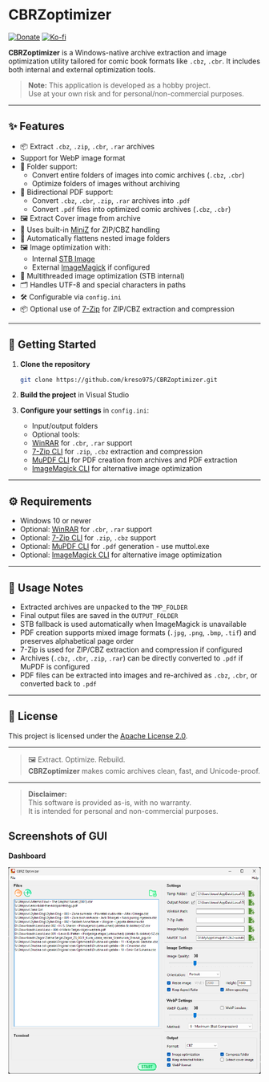 # CBRZoptimizer
[![Donate](https://img.shields.io/badge/donate-PayPal-blue.svg)](https://paypal.me/kreso975)
[![Ko-fi](https://img.shields.io/badge/Ko--fi-donate-gray?logo=ko-fi&logoColor=white&labelColor=blue)](https://ko-fi.com/kreso975)


**CBRZoptimizer** is a Windows-native archive extraction and image optimization utility tailored for comic book formats like `.cbz`, `.cbr`. It includes both internal and external optimization tools.

> **Note:** This application is developed as a hobby project.  
> Use at your own risk and for personal/non-commercial purposes.

---

## ✨ Features

- 📦 Extract `.cbz`, `.zip`, `.cbr`, `.rar` archives
- Support for WebP image format
- 📁 Folder support:
  - Convert entire folders of images into comic archives (`.cbz`, `.cbr`)
  - Optimize folders of images without archiving
- 📄 Bidirectional PDF support:
  - Convert `.cbz`, `.cbr`, `.zip`, `.rar` archives into `.pdf`
  - Convert `.pdf` files into optimized comic archives (`.cbz`, `.cbr`)
- 🖼️ Extract Cover image from archive  
- 🧰 Uses built-in [MiniZ](https://github.com/richgel999/miniz) for ZIP/CBZ handling
- 📂 Automatically flattens nested image folders
- 🖼️ Image optimization with:
  - Internal [STB Image](https://github.com/nothings/stb)
  - External [ImageMagick](https://imagemagick.org/) if configured
- 🧵 Multithreaded image optimization (STB internal)
- 🗂️ Handles UTF-8 and special characters in paths
- 🛠️ Configurable via `config.ini`
- 📦 Optional use of [7-Zip](https://www.7-zip.org/) for ZIP/CBZ extraction and compression

---

## 🚀 Getting Started

1. **Clone the repository**

   ```bash
   git clone https://github.com/kreso975/CBRZoptimizer.git
   ```
2. **Build the project** in Visual Studio

3. **Configure your settings** in `config.ini`:

   - Input/output folders
   - Optional tools:
   - [WinRAR](https://www.win-rar.com/) for `.cbr`, `.rar` support
   - [7-Zip CLI](https://www.7-zip.org/) for `.zip`, `.cbz` extraction and compression
   - [MuPDF CLI](https://mupdf.com/) for PDF creation from archives and PDF extraction
   - [ImageMagick CLI](https://imagemagick.org/script/download.php) for alternative image optimization

---

## ⚙️ Requirements

- Windows 10 or newer
- Optional: [WinRAR](https://www.win-rar.com/) for `.cbr`, `.rar` support
- Optional: [7-Zip CLI](https://www.7-zip.org/) for `.zip`, `.cbz` support
- Optional: [MuPDF CLI](https://mupdf.com/) for `.pdf` generation - use muttol.exe
- Optional: [ImageMagick CLI](https://imagemagick.org/script/download.php) for alternative image optimization

---

## 🧪 Usage Notes

- Extracted archives are unpacked to the `TMP_FOLDER`
- Final output files are saved in the `OUTPUT_FOLDER`
- STB fallback is used automatically when ImageMagick is unavailable
- PDF creation supports mixed image formats (`.jpg`, `.png`, `.bmp`, `.tif`) and preserves alphabetical page order
- 7-Zip is used for ZIP/CBZ extraction and compression if configured
- Archives (`.cbz`, `.cbr`, `.zip`, `.rar`) can be directly converted to `.pdf` if MuPDF is configured
- PDF files can be extracted into images and re-archived as `.cbz`, `.cbr`, or converted back to `.pdf`

---

## 🧾 License

This project is licensed under the [Apache License 2.0](LICENSE).

---

> 🖼️ Extract. Optimize. Rebuild.  
> **CBRZoptimizer** makes comic archives clean, fast, and Unicode-proof.

---

> **Disclaimer:**  
> This software is provided as-is, with no warranty.  
> It is intended for personal and non-commercial purposes.

## Screenshots of GUI  
  
**Dashboard**  
  
<div style="display: flex; justify-content: center;"> <img src="img/CBRZoptimizer.png" alt="CBR & CBZ Optimizer" title="CBR & CBZ Optimizer" style="width: 100%;"> </div>
